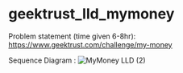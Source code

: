 # geektrust_lld_mymoney
Problem statement (time given 6-8hr): https://www.geektrust.com/challenge/my-money

Sequence Diagram :
![MyMoney LLD (2)](https://user-images.githubusercontent.com/56931032/118348262-abe2ef00-b566-11eb-8ba8-0923d151adec.png)
